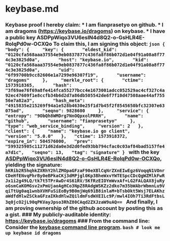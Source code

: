 # keybase.md
### Keybase proof  I hereby claim:    * I am fianprasetyo on github.   * I am dragoms (https://keybase.io/dragoms) on keybase.   * I have a public key ASDPpWiqo3VU6esIN4d8Q2-o-GsHLR4E-RoIqPd0w-OCXQo  To claim this, I am signing this object:  ```json {   "body": {     "key": {       "eldest_kid": "0120cfa568aaa37554e9eb0837877c436fa8f86b072d1e04f91a08a8f774c3e3825d0a",       "host": "keybase.io",       "kid": "0120cfa568aaa37554e9eb0837877c436fa8f86b072d1e04f91a08a8f774c3e3825d0a",       "uid": "6f99700b9cc82606e1a7299e96307f19",       "username": "dragoms"     },     "merkle_root": {       "ctime": 1573918365,       "hash": "3f69ae76f69a8fe414fca55277bcc4e1673001adcc052529ac4cf327c4a92ec47609f1e8ccfb34b6d2d7a86db505542de6f7f10d47508aae44af75556e7a82a3",       "hash_meta": "4915835e215269f94a1e528b4630e25f1d7b45f2f8545650bfc32307e63075ad",       "seqno": 9828600     },     "service": {       "entropy": "9ObQh8WMDrg7NnOQpxolPRRH",       "name": "github",       "username": "fianprasetyo"     },     "type": "web_service_binding",     "version": 2   },   "client": {     "name": "keybase.io go client",     "version": "5.0.0"   },   "ctime": 1573918372,   "expire_in": 504576000,   "prev": "599325905c11271d62da0e3d2d0fed93bb794cfac0c03af84bad5157fe4a7d1c",   "seqno": 13,   "tag": "signature" } ```  with the key [ASDPpWiqo3VU6esIN4d8Q2-o-GsHLR4E-RoIqPd0w-OCXQo](https://keybase.io/dragoms), yielding the signature:  ``` hKRib2R5hqhkZXRhY2hlZMOpaGFzaF90eXBlCqNrZXnEIwEgz6VoqqN1VOnrCDeHfENvqPhrBy0eBPkaCKj3dMPjgl0Kp3BheWxvYWTESpcCDcQgWZMlkFwRJx1i2g49LQ/tk7t5TPrAwDr4S61RV/5KfRzEIOYmWvxAf+LG2FALQAX8juRyoGsmCaKOMGsv2xPmUjaoAgHCo3NpZ8RAdgWSKZz2dko7m35bWAbrWbmnLu9VqiTtUg0aq1wnbXVHFuSiEoBy9B0mjWq691B8inlaM+bTsbOkt5Wsj7ELAKhzaWdfdHlwZSCkaGFzaIKkdHlwZQildmFsdWXEILc9P/mwl4IOh7Ti3RdFtbsL3q0jcO2jL90qPKVayJpso3RhZ80CAqd2ZXJzaW9uAQ==  ```  And finally, I am proving ownership of the github account by posting this as a gist.  ### My publicly-auditable identity:  https://keybase.io/dragoms  ### From the command line:  Consider the [keybase command line program](https://keybase.io/download).  ```bash # look me up keybase id dragoms ```
